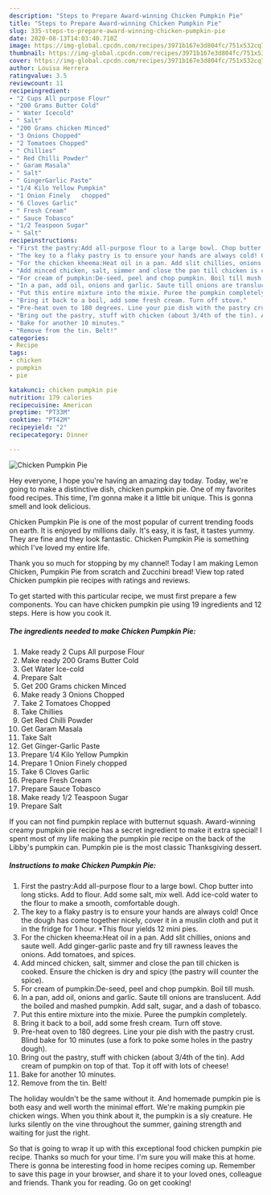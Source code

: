 ```yaml
---
description: "Steps to Prepare Award-winning Chicken Pumpkin Pie"
title: "Steps to Prepare Award-winning Chicken Pumpkin Pie"
slug: 335-steps-to-prepare-award-winning-chicken-pumpkin-pie
date: 2020-08-13T14:03:40.710Z
image: https://img-global.cpcdn.com/recipes/3971b167e3d804fc/751x532cq70/chicken-pumpkin-pie-recipe-main-photo.jpg
thumbnail: https://img-global.cpcdn.com/recipes/3971b167e3d804fc/751x532cq70/chicken-pumpkin-pie-recipe-main-photo.jpg
cover: https://img-global.cpcdn.com/recipes/3971b167e3d804fc/751x532cq70/chicken-pumpkin-pie-recipe-main-photo.jpg
author: Louisa Herrera
ratingvalue: 3.5
reviewcount: 11
recipeingredient:
- "2 Cups All purpose Flour"
- "200 Grams Butter Cold"
- " Water Icecold"
- " Salt"
- "200 Grams chicken Minced"
- "3 Onions Chopped"
- "2 Tomatoes Chopped"
- " Chillies"
- " Red Chilli Powder"
- " Garam Masala"
- " Salt"
- " GingerGarlic Paste"
- "1/4 Kilo Yellow Pumpkin"
- "1 Onion Finely   chopped"
- "6 Cloves Garlic"
- " Fresh Cream"
- " Sauce Tobasco"
- "1/2 Teaspoon Sugar"
- " Salt"
recipeinstructions:
- "First the pastry:Add all-purpose flour to a large bowl. Chop butter into long sticks. Add to flour. Add some salt, mix well. Add ice-cold water to the flour to make a smooth, comfortable dough."
- "The key to a flaky pastry is to ensure your hands are always cold! Once the dough has come together nicely, cover it in a muslin cloth and put it in the fridge for 1 hour. *This flour yields 12 mini pies."
- "For the chicken kheema:Heat oil in a pan. Add slit chillies, onions and saute well. Add ginger-garlic paste and fry till rawness leaves the onions. Add tomatoes, and spices."
- "Add minced chicken, salt, simmer and close the pan till chicken is cooked. Ensure the chicken is dry and spicy (the pastry will counter the spice)."
- "For cream of pumpkin:De-seed, peel and chop pumpkin. Boil till mush."
- "In a pan, add oil, onions and garlic. Saute till onions are translucent. Add the boiled and mashed pumpkin. Add salt, sugar, and a dash of tobasco."
- "Put this entire mixture into the mixie. Puree the pumpkin completely."
- "Bring it back to a boil, add some fresh cream. Turn off stove."
- "Pre-heat oven to 180 degrees. Line your pie dish with the pastry crust. Blind bake for 10 minutes (use a fork to poke some holes in the pastry dough)."
- "Bring out the pastry, stuff with chicken (about 3/4th of the tin). Add cream of pumpkin on top of that. Top it off with lots of cheese!"
- "Bake for another 10 minutes."
- "Remove from the tin. Belt!"
categories:
- Recipe
tags:
- chicken
- pumpkin
- pie

katakunci: chicken pumpkin pie 
nutrition: 179 calories
recipecuisine: American
preptime: "PT33M"
cooktime: "PT42M"
recipeyield: "2"
recipecategory: Dinner

---
```



![Chicken Pumpkin Pie](https://img-global.cpcdn.com/recipes/3971b167e3d804fc/751x532cq70/chicken-pumpkin-pie-recipe-main-photo.jpg)

Hey everyone, I hope you're having an amazing day today. Today, we're going to make a distinctive dish, chicken pumpkin pie. One of my favorites food recipes. This time, I'm gonna make it a little bit unique. This is gonna smell and look delicious.

Chicken Pumpkin Pie is one of the most popular of current trending foods on earth. It is enjoyed by millions daily. It's easy, it is fast, it tastes yummy. They are fine and they look fantastic. Chicken Pumpkin Pie is something which I've loved my entire life.

Thank you so much for stopping by my channel! Today I am making Lemon Chicken, Pumpkin Pie from scratch and Zucchini bread! View top rated Chicken pumpkin pie recipes with ratings and reviews.


To get started with this particular recipe, we must first prepare a few components. You can have chicken pumpkin pie using 19 ingredients and 12 steps. Here is how you cook it.

<!--inarticleads1-->

##### The ingredients needed to make Chicken Pumpkin Pie:

1. Make ready 2 Cups All purpose Flour
1. Make ready 200 Grams Butter Cold
1. Get  Water Ice-cold
1. Prepare  Salt
1. Get 200 Grams chicken Minced
1. Make ready 3 Onions Chopped
1. Take 2 Tomatoes Chopped
1. Take  Chillies
1. Get  Red Chilli Powder
1. Get  Garam Masala
1. Take  Salt
1. Get  Ginger-Garlic Paste
1. Prepare 1/4 Kilo Yellow Pumpkin
1. Prepare 1 Onion Finely   chopped
1. Take 6 Cloves Garlic
1. Prepare  Fresh Cream
1. Prepare  Sauce Tobasco
1. Make ready 1/2 Teaspoon Sugar
1. Prepare  Salt


If you can not find pumpkin replace with butternut squash. Award-winning creamy pumpkin pie recipe has a secret ingredient to make it extra special! I spent most of my life making the pumpkin pie recipe on the back of the Libby&#39;s pumpkin can. Pumpkin pie is the most classic Thanksgiving dessert. 

<!--inarticleads2-->

##### Instructions to make Chicken Pumpkin Pie:

1. First the pastry:Add all-purpose flour to a large bowl. Chop butter into long sticks. Add to flour. Add some salt, mix well. Add ice-cold water to the flour to make a smooth, comfortable dough.
1. The key to a flaky pastry is to ensure your hands are always cold! Once the dough has come together nicely, cover it in a muslin cloth and put it in the fridge for 1 hour. *This flour yields 12 mini pies.
1. For the chicken kheema:Heat oil in a pan. Add slit chillies, onions and saute well. Add ginger-garlic paste and fry till rawness leaves the onions. Add tomatoes, and spices.
1. Add minced chicken, salt, simmer and close the pan till chicken is cooked. Ensure the chicken is dry and spicy (the pastry will counter the spice).
1. For cream of pumpkin:De-seed, peel and chop pumpkin. Boil till mush.
1. In a pan, add oil, onions and garlic. Saute till onions are translucent. Add the boiled and mashed pumpkin. Add salt, sugar, and a dash of tobasco.
1. Put this entire mixture into the mixie. Puree the pumpkin completely.
1. Bring it back to a boil, add some fresh cream. Turn off stove.
1. Pre-heat oven to 180 degrees. Line your pie dish with the pastry crust. Blind bake for 10 minutes (use a fork to poke some holes in the pastry dough).
1. Bring out the pastry, stuff with chicken (about 3/4th of the tin). Add cream of pumpkin on top of that. Top it off with lots of cheese!
1. Bake for another 10 minutes.
1. Remove from the tin. Belt!


The holiday wouldn&#39;t be the same without it. And homemade pumpkin pie is both easy and well worth the minimal effort. We&#39;re making pumpkin pie chicken wings. When you think about it, the pumpkin is a sly creature. He lurks silently on the vine throughout the summer, gaining strength and waiting for just the right. 

So that is going to wrap it up with this exceptional food chicken pumpkin pie recipe. Thanks so much for your time. I'm sure you will make this at home. There is gonna be interesting food in home recipes coming up. Remember to save this page in your browser, and share it to your loved ones, colleague and friends. Thank you for reading. Go on get cooking!
